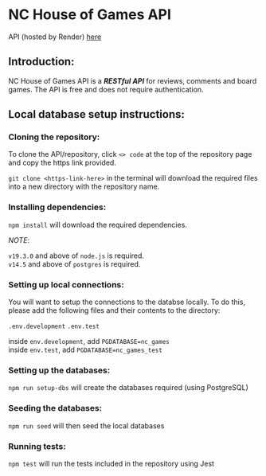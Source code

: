 # NC House of Games API

API (hosted by Render) [here](https://nc-games-hsvp.onrender.com/api)

## Introduction:

NC House of Games API is a ***RESTful API*** for reviews, comments and board games. The API is free and does not require authentication. 

## Local database setup instructions:

### Cloning the repository:


To clone the API/repository, click `<> code` at the top of the repository page and copy the https link provided.

`git clone <https-link-here>` in the terminal will download the required files into a new directory with the repository name.


### Installing dependencies:


`npm install` will download the required dependencies.

*NOTE*:

`v19.3.0` and above of `node.js` is required.\
`v14.5` and above of `postgres` is required.


### Setting up local connections: 


You will want to setup the connections to the databse locally. To do this, please add the following files and their contents to the directory:

`.env.development`
`.env.test`

inside `env.development`, add `PGDATABASE=nc_games`\
inside `env.test`, add `PGDATABASE=nc_games_test`


### Setting up the databases:


`npm run setup-dbs` will create the databases required (using PostgreSQL)


### Seeding the databases:


`npm run seed` will then seed the local databases


### Running tests:


`npm test` will run the tests included in the repository using Jest
 



